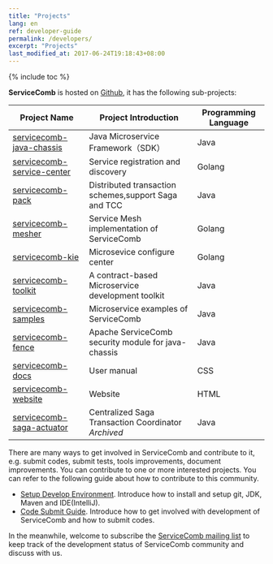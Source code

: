 ```yaml
---
title: "Projects"
lang: en
ref: developer-guide
permalink: /developers/
excerpt: "Projects"
last_modified_at: 2017-06-24T19:18:43+08:00
---
```

{% include toc %}

**ServiceComb** is hosted on [Github](https://github.com/apache?q=servicecomb), it has the following sub-projects:

| Project Name | Project Introduction | Programming Language |
|-------------------------------------------------------------------------------|----------------------------|----------|
| [servicecomb-java-chassis](https://github.com/apache/servicecomb-java-chassis) | Java Microservice Framework（SDK） | Java |
| [servicecomb-service-center](https://github.com/apache/servicecomb-service-center) | Service registration and discovery | Golang |
| [servicecomb-pack](https://github.com/apache/servicecomb-pack) | Distributed transaction schemes,support Saga and TCC | Java |
| [servicecomb-mesher](https://github.com/apache/servicecomb-Mesher)       | Service Mesh implementation of ServiceComb     | Golang    |
| [servicecomb-kie](https://github.com/apache/servicecomb-kie)                                   |  Microsevice configure center  | Golang    |
| [servicecomb-toolkit](https://github.com/apache/servicecomb-toolkit)               | A contract-based Microservice development toolkit | Java       |
| [servicecomb-samples](https://github.com/apache/servicecomb-samples)                                   | Microservice examples of ServiceComb  | Java     |
| [servicecomb-fence](https://github.com/apache/servicecomb-fence)               | Apache ServiceComb security module for java-chassis | Java       |
| [servicecomb-docs](https://github.com/apache/servicecomb-docs) | User manual | CSS |
| [servicecomb-website](https://github.com/apache/servicecomb-website) | Website | HTML |
| [servicecomb-saga-actuator](https://github.com/apache/servicecomb-saga-actuator) | Centralized Saga Transaction Coordinator *Archived* | Java |

There are many ways to get involved in ServiceComb and contribute to it, e.g. submit codes, submit tests, tools improvements, document improvements. You can contribute to one or more interested projects. You can refer to the following guide about how to contribute to this community.

* [Setup Develop Environment](/developers/setup-develop-environment/). Introduce how to install and setup git, JDK, Maven and IDE(IntelliJ).
* [Code Submit Guide](/developers/submit-codes/). Introduce how to get involved with development of ServiceComb and how to submit codes.

In the meanwhile, welcome to subscribe the [ServiceComb mailing list](mailto:dev-subscribe@servicecomb.apache.org) to keep track of the development status of ServiceComb community and discuss with us.
